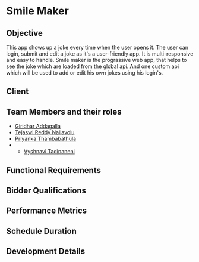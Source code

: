 
# Smile Maker
## Objective
This app shows up a joke every time when the user opens it. The user can login, submit and edit a joke as it's a user-friendly app. It is multi-responsive and easy to handle. Smile maker is the prograssive web app, that helps to see the joke which are loaded from the global api. And one custom api which will be used to add or edit his own jokes using his login's.

## Client
## Team Members and their roles

- [Giridhar Addagalla](https://github.com/giridhar196/giridhar196) 
- [Tejaswi Reddy Nallavolu](https://github.com/tejaswinallavolu) 
- [Priyanka Thambabathula](https://github.com/Priyanka1818/Priyanka1818) 
- - [Vyshnavi Tadipaneni](https://github.com/vyshnavi1996) 

## Functional Requirements
## Bidder Qualifications
## Performance Metrics
## Schedule Duration
## Development Details
